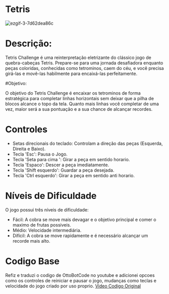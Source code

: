 # Tetris




![ezgif-3-7d62dea86c](https://github.com/GabrielAraujoAndrade/Tetris/assets/117868071/5180a2fc-db5c-4d90-962a-7bf40f9b1c30)


# Descrição:

Tetris Challenge é uma reinterpretação eletrizante do clássico jogo de quebra-cabeças Tetris. Prepare-se para uma jornada desafiadora enquanto peças coloridas, conhecidas como tetrominos, caem do céu, e você precisa girá-las e movê-las habilmente para encaixá-las perfeitamente.

#Objetivo:

O objetivo do Tetris Challenge é encaixar os tetrominos de forma estratégica para completar linhas horizontais sem deixar que a pilha de blocos alcance o topo da tela. Quanto mais linhas você completar de uma vez, maior será a sua pontuação e a sua chance de alcançar recordes.

# Controles
- Setas direcionais do teclado: Controlam a direção das peças (Esquerda, Direita e Baixo).
- Tecla 'Esc': Pausa o Jogo.
- Tecla 'Seta para cima ': Girar a peça em sentido horario.
- Tecla 'Espaco': Descer a peça imediatamente.
- Tecla 'Shift esquerdo': Guardar a peça desejada.
- Tecla 'Ctrl esquerdo': Girar a peça em sentido anti horario.

# Níveis de Dificuldade
O jogo possui três níveis de dificuldade:

- Fácil: A cobra se move mais devagar e o objetivo principal e comer o maximo de frutas possiveis.
- Médio: Velocidade intermediária.
- Difícil: A cobra se move rapidamente e é necessário alcançar um recorde mais alto.

# Codigo Base 
Refiz e traduzi o codigo de OttoBotCode no youtube e adicionei opcoes como os controles de reiniciar e pausar o jogo, mudanças como teclas e velocidade do jogo criado por uso proprio.
[Video Codigo Original](https://www.youtube.com/watch?v=jcUctrLC-7M&ab_channel=OttoBotCode)


  

